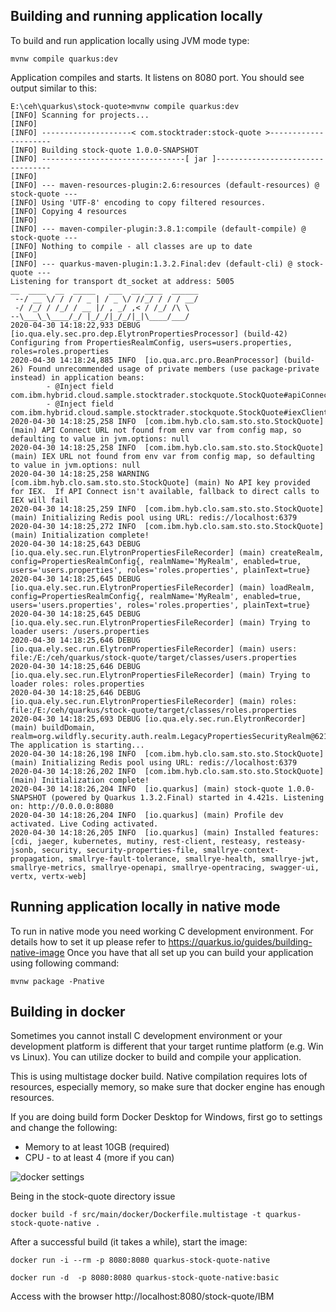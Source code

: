 

## Building and running application locally
To build and run application locally using JVM mode type:

`mvnw compile quarkus:dev`

Application compiles and starts. It listens on 8080 port. You should see output similar to this:

```
E:\ceh\quarkus\stock-quote>mvnw compile quarkus:dev
[INFO] Scanning for projects...
[INFO]
[INFO] --------------------< com.stocktrader:stock-quote >---------------------
[INFO] Building stock-quote 1.0.0-SNAPSHOT
[INFO] --------------------------------[ jar ]---------------------------------
[INFO]
[INFO] --- maven-resources-plugin:2.6:resources (default-resources) @ stock-quote ---
[INFO] Using 'UTF-8' encoding to copy filtered resources.
[INFO] Copying 4 resources
[INFO]
[INFO] --- maven-compiler-plugin:3.8.1:compile (default-compile) @ stock-quote ---
[INFO] Nothing to compile - all classes are up to date
[INFO]
[INFO] --- quarkus-maven-plugin:1.3.2.Final:dev (default-cli) @ stock-quote ---
Listening for transport dt_socket at address: 5005
__  ____  __  _____   ___  __ ____  ______
 --/ __ \/ / / / _ | / _ \/ //_/ / / / __/
 -/ /_/ / /_/ / __ |/ , _/ ,< / /_/ /\ \
--\___\_\____/_/ |_/_/|_/_/|_|\____/___/
2020-04-30 14:18:22,933 DEBUG [io.qua.ely.sec.pro.dep.ElytronPropertiesProcessor] (build-42) Configuring from PropertiesRealmConfig, users=users.properties, roles=roles.properties
2020-04-30 14:18:24,885 INFO  [io.qua.arc.pro.BeanProcessor] (build-26) Found unrecommended usage of private members (use package-private instead) in application beans:
        - @Inject field com.ibm.hybrid.cloud.sample.stocktrader.stockquote.StockQuote#apiConnectClient,
        - @Inject field com.ibm.hybrid.cloud.sample.stocktrader.stockquote.StockQuote#iexClient
2020-04-30 14:18:25,258 INFO  [com.ibm.hyb.clo.sam.sto.sto.StockQuote] (main) API Connect URL not found from env var from config map, so defaulting to value in jvm.options: null
2020-04-30 14:18:25,258 INFO  [com.ibm.hyb.clo.sam.sto.sto.StockQuote] (main) IEX URL not found from env var from config map, so defaulting to value in jvm.options: null
2020-04-30 14:18:25,258 WARNING [com.ibm.hyb.clo.sam.sto.sto.StockQuote] (main) No API key provided for IEX.  If API Connect isn't available, fallback to direct calls to IEX will fail
2020-04-30 14:18:25,259 INFO  [com.ibm.hyb.clo.sam.sto.sto.StockQuote] (main) Initializing Redis pool using URL: redis://localhost:6379
2020-04-30 14:18:25,272 INFO  [com.ibm.hyb.clo.sam.sto.sto.StockQuote] (main) Initialization complete!
2020-04-30 14:18:25,643 DEBUG [io.qua.ely.sec.run.ElytronPropertiesFileRecorder] (main) createRealm, config=PropertiesRealmConfig{, realmName='MyRealm', enabled=true, users='users.properties', roles='roles.properties', plainText=true}
2020-04-30 14:18:25,645 DEBUG [io.qua.ely.sec.run.ElytronPropertiesFileRecorder] (main) loadRealm, config=PropertiesRealmConfig{, realmName='MyRealm', enabled=true, users='users.properties', roles='roles.properties', plainText=true}
2020-04-30 14:18:25,645 DEBUG [io.qua.ely.sec.run.ElytronPropertiesFileRecorder] (main) Trying to loader users: /users.properties
2020-04-30 14:18:25,646 DEBUG [io.qua.ely.sec.run.ElytronPropertiesFileRecorder] (main) users: file:/E:/ceh/quarkus/stock-quote/target/classes/users.properties
2020-04-30 14:18:25,646 DEBUG [io.qua.ely.sec.run.ElytronPropertiesFileRecorder] (main) Trying to loader roles: roles.properties
2020-04-30 14:18:25,646 DEBUG [io.qua.ely.sec.run.ElytronPropertiesFileRecorder] (main) roles: file:/E:/ceh/quarkus/stock-quote/target/classes/roles.properties
2020-04-30 14:18:25,693 DEBUG [io.qua.ely.sec.run.ElytronRecorder] (main) buildDomain, realm=org.wildfly.security.auth.realm.LegacyPropertiesSecurityRealm@6219da85
The application is starting...
2020-04-30 14:18:26,198 INFO  [com.ibm.hyb.clo.sam.sto.sto.StockQuote] (main) Initializing Redis pool using URL: redis://localhost:6379
2020-04-30 14:18:26,202 INFO  [com.ibm.hyb.clo.sam.sto.sto.StockQuote] (main) Initialization complete!
2020-04-30 14:18:26,204 INFO  [io.quarkus] (main) stock-quote 1.0.0-SNAPSHOT (powered by Quarkus 1.3.2.Final) started in 4.421s. Listening on: http://0.0.0.0:8080
2020-04-30 14:18:26,204 INFO  [io.quarkus] (main) Profile dev activated. Live Coding activated.
2020-04-30 14:18:26,205 INFO  [io.quarkus] (main) Installed features: [cdi, jaeger, kubernetes, mutiny, rest-client, resteasy, resteasy-jsonb, security, security-properties-file, smallrye-context-propagation, smallrye-fault-tolerance, smallrye-health, smallrye-jwt, smallrye-metrics, smallrye-openapi, smallrye-opentracing, swagger-ui, vertx, vertx-web]

```
 
## Running application locally in native mode
To run in native mode you need working C development environment. For details how to set it up please refer to https://quarkus.io/guides/building-native-image
Once you have that all set up you can build your application using following command:

`mvnw package -Pnative`

## Building in docker
Sometimes you cannot install C development environment or your development platform is different that your target runtime platform (e.g. Win vs Linux).
You can utilize docker to build and compile your application.

This is using multistage docker build. Native compilation requires lots of resources, especially memory, so make sure that docker engine has enough resources.

If you are doing build form Docker Desktop for Windows, first go to settings and change the following:
- Memory to at least 10GB (required)
- CPU - to at least 4 (more if you can)

![docker settings](docker-settings.png) 

Being in the stock-quote directory issue

`docker build -f src/main/docker/Dockerfile.multistage -t quarkus-stock-quote-native .`

After a successful build (it takes a while), start the image:

`docker run -i --rm -p 8080:8080 quarkus-stock-quote-native`

`docker run -d  -p 8080:8080 quarkus-stock-quote-native:basic`

Access with the browser http://localhost:8080/stock-quote/IBM

